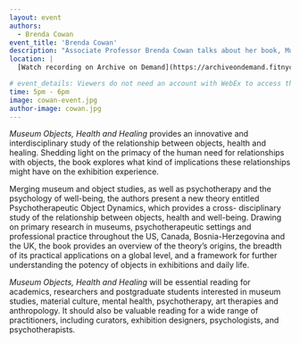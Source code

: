```yaml
---
layout: event
authors:
  - Brenda Cowan
event_title: 'Brenda Cowan'
description: "Associate Professor Brenda Cowan talks about her book, Museum Objects, Health and Healing"
location: |
  [Watch recording on Archive on Demand](https://archiveondemand.fitnyc.edu/item/26307)

# event_details: Viewers do not need an account with WebEx to access this event. After clicking the link, the event can be viewed either through your web browser or by downloading the WebEx desktop application. If this is your first time using WebEx, please plan on joining the event several minutes before the starting time to troubleshoot any issues.
time: 5pm - 6pm
image: cowan-event.jpg
author-image: cowan.jpg
---
```

*Museum Objects, Health and Healing* provides an innovative and interdisciplinary study of the relationship between objects, health and healing. Shedding light on the primacy of the human need for relationships with objects, the book explores what kind of implications these relationships might have on the exhibition experience.

Merging museum and object studies, as well as psychotherapy and the psychology of well-being, the authors present a new theory entitled Psychotherapeutic Object Dynamics, which provides a cross- disciplinary study of the relationship between objects, health and well-being. Drawing on primary research in museums, psychotherapeutic settings and professional practice throughout the US, Canada, Bosnia-Herzegovina and the UK, the book provides an overview of the theory’s origins, the breadth of its practical applications on a global level, and a framework for further understanding the potency of objects in exhibitions and daily life.

*Museum Objects, Health and Healing* will be essential reading for academics, researchers and postgraduate students interested in museum studies, material culture, mental health, psychotherapy, art therapies and anthropology. It should also be valuable reading for a wide range of practitioners, including curators, exhibition designers, psychologists, and psychotherapists.
